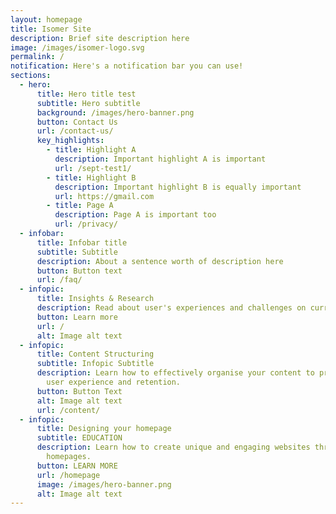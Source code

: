 ```yaml
---
layout: homepage
title: Isomer Site
description: Brief site description here
image: /images/isomer-logo.svg
permalink: /
notification: Here's a notification bar you can use!
sections:
  - hero:
      title: Hero title test
      subtitle: Hero subtitle
      background: /images/hero-banner.png
      button: Contact Us
      url: /contact-us/
      key_highlights:
        - title: Highlight A
          description: Important highlight A is important
          url: /sept-test1/
        - title: Highlight B
          description: Important highlight B is equally important
          url: https://gmail.com
        - title: Page A
          description: Page A is important too
          url: /privacy/
  - infobar:
      title: Infobar title
      subtitle: Subtitle
      description: About a sentence worth of description here
      button: Button text
      url: /faq/
  - infopic:
      title: Insights & Research
      description: Read about user's experiences and challenges on current school websites.
      button: Learn more
      url: /
      alt: Image alt text
  - infopic:
      title: Content Structuring
      subtitle: Infopic Subtitle
      description: Learn how to effectively organise your content to provide better
        user experience and retention.
      button: Button Text
      alt: Image alt text
      url: /content/
  - infopic:
      title: Designing your homepage
      subtitle: EDUCATION
      description: Learn how to create unique and engaging websites through effective
        homepages.
      button: LEARN MORE
      url: /homepage
      image: /images/hero-banner.png
      alt: Image alt text
---
```

